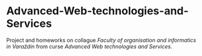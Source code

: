 # Advanced-Web-technologies-and-Services
Project and homeworks on collague *Faculty of organisation and informatics in Varaždin* from curse *Advanced Web technologies and Services*.
